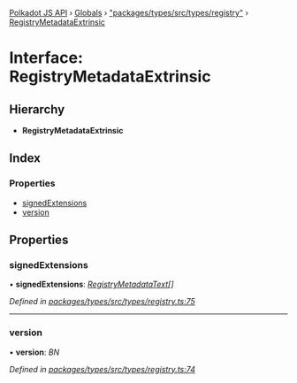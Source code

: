 [Polkadot JS API](../README.md) › [Globals](../globals.md) › ["packages/types/src/types/registry"](../modules/_packages_types_src_types_registry_.md) › [RegistryMetadataExtrinsic](_packages_types_src_types_registry_.registrymetadataextrinsic.md)

# Interface: RegistryMetadataExtrinsic

## Hierarchy

* **RegistryMetadataExtrinsic**

## Index

### Properties

* [signedExtensions](_packages_types_src_types_registry_.registrymetadataextrinsic.md#signedextensions)
* [version](_packages_types_src_types_registry_.registrymetadataextrinsic.md#version)

## Properties

###  signedExtensions

• **signedExtensions**: *[RegistryMetadataText](_packages_types_src_types_registry_.registrymetadatatext.md)[]*

*Defined in [packages/types/src/types/registry.ts:75](https://github.com/polkadot-js/api/blob/b56c1a828/packages/types/src/types/registry.ts#L75)*

___

###  version

• **version**: *BN*

*Defined in [packages/types/src/types/registry.ts:74](https://github.com/polkadot-js/api/blob/b56c1a828/packages/types/src/types/registry.ts#L74)*
